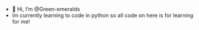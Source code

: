 - 👋 Hi, I’m @Green-emeralds
- Im currently learning to code in python so all code on here is for learning for me!

